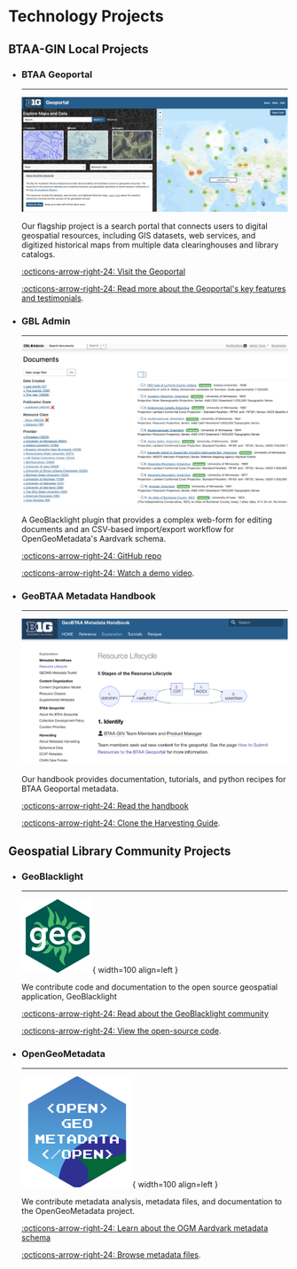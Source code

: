 # Technology Projects

## BTAA-GIN Local Projects

<div class="grid cards" markdown>

-   ### BTAA Geoportal

    ---

    ![](../images/geoportal-homepage.png)
	
    Our flagship project is a search portal that connects users to digital geospatial resources, including GIS datasets, web services, and digitized historical maps from multiple data clearinghouses and library catalogs. 

    [:octicons-arrow-right-24: Visit the Geoportal](https://geo.btaa.org)
    
	[:octicons-arrow-right-24: Read more about the Geoportal's key features and testimonials](geoportal.md).

-  ### GBL Admin

    ---
        
    ![](../images/gbl-admin.png) 
    
    A GeoBlacklight plugin that provides a complex web-form for editing documents and an CSV-based import/export workflow for OpenGeoMetadata's Aardvark schema.

    [:octicons-arrow-right-24: GitHub repo](https://github.com/geobtaa/geoblacklight_admin)
    
	[:octicons-arrow-right-24: Watch a demo video](https://www.youtube.com/watch?v=lWjcr-Ow228).


-  ### GeoBTAA Metadata Handbook

    ---
        
    ![](../images/handbook.png)
	
    Our handbook provides documentation, tutorials, and python recipes for BTAA Geoportal metadata. 

    [:octicons-arrow-right-24: Read the handbook](https://z.umn.edu/gbl-handbook)
    
	[:octicons-arrow-right-24: Clone the Harvesting Guide](https://github.com/geobtaa/harvesting-guide).

</div>


## Geospatial Library Community Projects

<div class="grid cards" markdown>

-  ### GeoBlacklight

    ---
    
    ![](../images/geoblacklight-logo.png){ width=100 align=left }
	
    We contribute code and documentation to the open source geospatial application, GeoBlacklight

    [:octicons-arrow-right-24: Read about the GeoBlacklight community](https://geoblacklight.org)
    
	[:octicons-arrow-right-24: View the open-source code](https://github.com/geoblacklight/geoblacklight).
    
-  ### OpenGeoMetadata
    
    ---
    
    ![](../images/ogm-logo.png){ width=100 align=left }
	
    We contribute metadata analysis, metadata files, and documentation to the OpenGeoMetadata project.

    [:octicons-arrow-right-24: Learn about the OGM Aardvark metadata schema](https://opengeometadata.org)
    
	[:octicons-arrow-right-24: Browse metadata files](https://github.com/opengeometadata).

</div>




